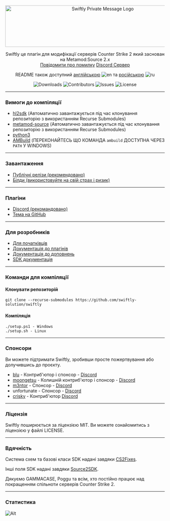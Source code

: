 <br/>
<p align="center">
    <img src="https://sttci.b-cdn.net/status.swiftlycs2.net/2105/logo.png" alt="Swiftly Private Message Logo" width="600" height="131">
  <p align="center">
    Swiftly це плагін для модифікації серверів Counter Strike 2 який заснован на Metamod:Source 2.x
    <br/>
    <a href="https://github.com/swiftly-solution/swiftly/issues">Повідомити про помилку</a>
    <a href="https://swiftlycs2.net/discord">Discord Сервер</a>
  </p>
</p>

<div align="center">

README також доступний [англійською](https://github.com/swiftly-solution/swiftly/blob/master/README.md) ![en](https://raw.githubusercontent.com/stevenrskelton/flag-icon/master/png/16/country-4x3/gb.png) та [російською](https://github.com/swiftly-solution/swiftly/blob/master/README-RU.md) ![ru](https://raw.githubusercontent.com/stevenrskelton/flag-icon/master/png/16/country-4x3/ru.png)

![Downloads](https://img.shields.io/github/downloads/swiftly-solution/swiftly/total) ![Contributors](https://img.shields.io/github/contributors/swiftly-solution/swiftly?color=dark-green) ![Issues](https://img.shields.io/github/issues/swiftly-solution/swiftly) ![License](https://img.shields.io/github/license/swiftly-solution/swiftly)

</div>

---

### Вимоги до компіляції

- [hl2sdk](https://github.com/alliedmodders/hl2sdk/tree/cs2) (Автоматично завантажується під час клонування репозиторію з використанням Recurse Submodules)
- [metamod-source](https://github.com/alliedmodders/metamod-source) (Автоматично завантажується під час клонування репозиторію з використанням Recurse Submodules)
- [python3](https://www.python.org/)
- [AMBuild](https://github.com/alliedmodders/ambuild) (ПЕРЕКОНАЙТЕСЬ ЩО КОМАНДА `ambuild` ДОСТУПНА ЧЕРЕЗ `PATH` У WINDOWS)

---

### Завантаження

- [Публічні релізи (рекомендовано)](https://github.com/swiftly-solution/swiftly/releases)
- [Білди (використовуйте на свій страх і ризик)](https://github.com/swiftly-solution/swiftly/actions)

---

### Плагіни

- [Discord (рекомандовано)](https://swiftlycs2.net/discord)
- [Тема на GitHub](https://github.com/topics/swiftly-solution)

---

### Для розробників

- [Для початківців](https://swiftlycs2.net/for-beginners)
- [Документація до плагінів](https://swiftlycs2.net/plugin-docs)
- [Документація до доповнень](https://swiftlycs2.net/ext-docs)
- [SDK документація](https://swiftlycs2.net/sdk)

---

### Команди для компіляції

#### Клонувати репозиторій

```
git clone --recurse-submodules https://github.com/swiftly-solution/swiftly
```

#### Компіляція

```
./setup.ps1 - Windows
./setup.sh - Linux
```

---

### Спонсори

Ви можете підтримати Swiftly, зробивши просте пожертвування або долучившись до проєкту.

- [blu](https://github.com/blu133721) - Контриб'ютор і спонсор - [Discord](https://discord.com/users/1142001023196606545)
- [moongetsu](https://github.com/moongetsu) - Колишній контриб'ютор і спонсор - [Discord](https://discord.com/users/977190163736322088)
- [m3ntor](https://github.com/m3ntorinho) - Спонсор - [Discord](https://discord.com/users/462576617869541387)
- unfortunate - Спонсор - [Discord](https://discord.com/users/515887695432515584)
- [crisky](https://github.com/criskkky) - Контриб'ютор [Discord](https://discord.com/users/404372759028957231)

---

### Ліцензія

Swiftly поширюється за ліцензією MIT. Ви можете ознайомитись з ліцензією у файлі LICENSE.

---

### Вдячність

Система схем та базові класи SDK надані завдяки [CS2Fixes](https://github.com/Source2ZE/CS2Fixes).

Інші поля SDK надані завдяки [Source2SDK](https://github.com/neverlosecc/source2sdk/tree/cs2/sdk).

Дякуємо GAMMACASE, Poggu та всім, хто постійно працює над покращенням спільноти серверів Counter Strike 2.

---

### Статистика

![Alt](https://repobeats.axiom.co/api/embed/742f846684c4bb9f8314c0a43c2a6b314fc63b6b.svg "Repobeats analytics image")
